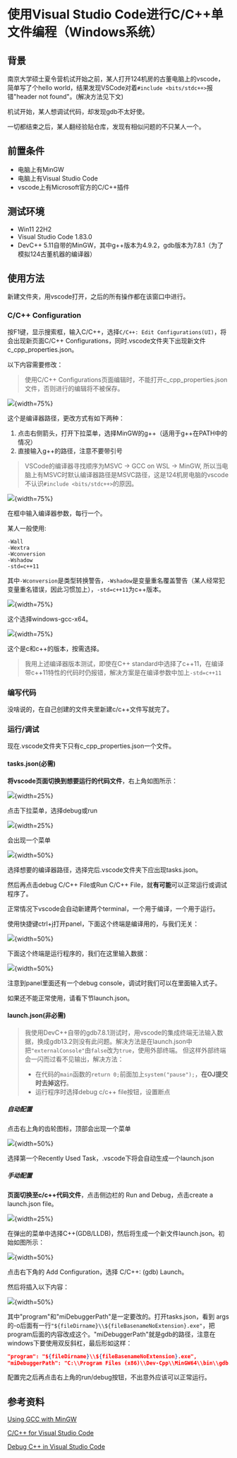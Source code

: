 # 使用Visual Studio Code进行C/C++单文件编程（Windows系统）

## 背景

南京大学硕士夏令营机试开始之前，某人打开124机房的古董电脑上的vscode，简单写了个hello world，结果发现VSCode对着`#include <bits/stdc++>`报错"header not found"。(解决方法见下文)

机试开始，某人想调试代码，却发现gdb不太好使。

一切都结束之后，某人翻经验贴仓库，发现有相似问题的不只某人一个。

## 前置条件

- 电脑上有MinGW
- 电脑上有Visual Studio Code
- vscode上有Microsoft官方的C/C++插件


## 测试环境

- Win11 22H2
- Visual Studio Code 1.83.0
- DevC++ 5.11自带的MinGW，其中g++版本为4.9.2，gdb版本为7.8.1（为了模拟124古董机器的编译器）


## 使用方法
新建文件夹，用vscode打开，之后的所有操作都在该窗口中进行。

### C/C++ Configuration

按F1键，显示搜索框，输入C/C++，选择`C/C++: Edit Configurations(UI)`，将会出现新页面C/C++ Configurations，同时.vscode文件夹下出现新文件c_cpp_properties.json。

以下内容需要修改：

> 使用C/C++ Configurations页面编辑时，不能打开c_cpp_properties.json文件，否则进行的编辑将不被保存。


![](https://triccsr.github.io/uploads/2023-10-06/image-1.png){width=75%}

这个是编译器路径，更改方式有如下两种：

1. 点击右侧箭头，打开下拉菜单，选择MinGW的g++（适用于g++在PATH中的情况）
2. 直接输入g++的路径，注意不要带引号


> VSCode的编译器寻找顺序为MSVC -> GCC on WSL -> MinGW, 所以当电脑上有MSVC时默认编译器路径是MSVC路径，这是124机房电脑的vscode不认识`#include <bits/stdc++>`的原因。

![](https://triccsr.github.io/uploads/2023-10-06/image-3.png){width=75%}

在框中输入编译器参数，每行一个。

某人一般使用:

```
-Wall
-Wextra
-Wconversion
-Wshadow
-std=c++11
```

其中`-Wconversion`是类型转换警告，`-Wshadow`是变量重名覆盖警告（某人经常犯变量重名错误，因此习惯加上），`-std=c++11`为c++版本。

![](https://triccsr.github.io/uploads/2023-10-06/image-4.png){width=75%}

这个选择windows-gcc-x64。

![](https://triccsr.github.io/uploads/2023-10-06/image-5.png){width=75%}

这个是c和c++的版本，按需选择。

> 我用上述编译器版本测试，即使在C++ standard中选择了c++11，在编译带c++11特性的代码时仍报错，解决方案是在编译参数中加上`-std=c++11`

### 编写代码

没啥说的，在自己创建的文件夹里新建c/c++文件写就完了。

### 运行/调试

现在.vscode文件夹下只有c_cpp_properties.json一个文件。

#### tasks.json(必需)

**将vscode页面切换到想要运行的代码文件**，右上角如图所示：

![](https://triccsr.github.io/uploads/2023-10-06/image-6.png){width=25%}

点击下拉菜单，选择debug或run

![](https://triccsr.github.io/uploads/2023-10-06/image-8.png){width=25%}

会出现一个菜单

![](https://triccsr.github.io/uploads/2023-10-06/image-7.png){width=50%}

选择想要的编译器路径，选择完后.vscode文件夹下应出现tasks.json。

然后再点击debug C/C++ File或Run C/C++ File，就**有可能**可以正常运行或调试程序了。

正常情况下vscode会自动新建两个terminal，一个用于编译，一个用于运行。

使用快捷键ctrl+j打开panel，下面这个终端是编译用的，与我们无关：

![](https://triccsr.github.io/uploads/2023-10-06/image-12.png){width=50%}

下面这个终端是运行程序的，我们在这里输入数据：

![](https://triccsr.github.io/uploads/2023-10-06/image-13.png){width=50%}

注意到panel里面还有一个debug console，调试时我们可以在里面输入式子。

如果还不能正常使用，请看下节launch.json。

#### launch.json(非必需)


> 我使用DevC++自带的gdb7.8.1测试时，用vscode的集成终端无法输入数据，换成gdb13.2则没有此问题。解决方法是在launch.json中把`"externalConsole"`由`false`改为`true`，使用外部终端。
> 但这样外部终端会一闪而过看不见输出，解决方法：
> - 在代码的`main`函数的`return 0;`前面加上`system("pause");`，**在OJ提交时去掉这行**。
> - 运行程序时选择debug c/c++ file按钮，设置断点


##### 自动配置

点击右上角的齿轮图标，顶部会出现一个菜单

![](https://triccsr.github.io/uploads/2023-10-06/image-11.png){width=50%}

选择第一个Recently Used Task，.vscode下将会自动生成一个launch.json

##### 手动配置

**页面切换至c/c++代码文件**，点击侧边栏的 Run and Debug，点击create a launch.json file。

![](https://triccsr.github.io/uploads/2023-10-06/image-14.png){width=25%}

在弹出的菜单中选择C++(GDB/LLDB)，然后将生成一个新文件launch.json。初始如图所示：

![](https://triccsr.github.io/uploads/2023-10-06/image-15.png){width=50%}

点击右下角的 Add Configuration，选择 C/C++: (gdb) Launch。

然后将插入以下内容：

![](https://triccsr.github.io/uploads/2023-10-06/image-16.png){width=50%}

其中"program"和"miDebuggerPath"是一定要改的。打开tasks.json，看到 args的-o后面有一行`"${fileDirname}\\${fileBasenameNoExtension}.exe"`，把program后面的内容改成这个。"miDebuggerPath"就是gdb的路径，注意在windows下要使用双反斜杠，最后形如这样：

```json
"program": "${fileDirname}\\${fileBasenameNoExtension}.exe",
"miDebuggerPath": "C:\\Program Files (x86)\\Dev-Cpp\\MinGW64\\bin\\gdb.exe",
```

配置完之后再点击右上角的run/debug按钮，不出意外应该可以正常运行。

## 参考资料

[Using GCC with MinGW](https://code.visualstudio.com/docs/cpp/config-mingw)

[C/C++ for Visual Studio Code](https://code.visualstudio.com/docs/languages/cpp)

[Debug C++ in Visual Studio Code](https://code.visualstudio.com/docs/cpp/cpp-debug)
